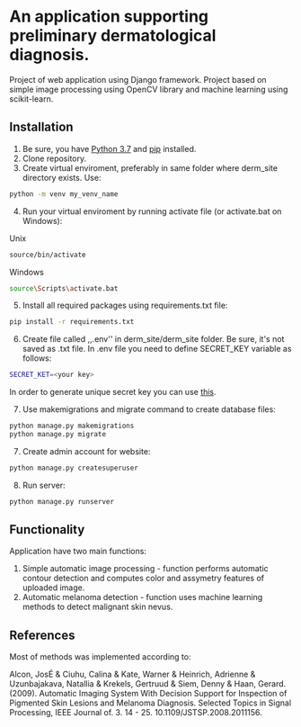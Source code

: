 # An application supporting preliminary dermatological diagnosis.

Project of web application using Django framework.
Project based on simple image processing using OpenCV library and machine learning using scikit-learn.

## Installation

1. Be sure, you have [Python 3.7](https://www.python.org/downloads/release/python-374/) and [pip](https://pip.pypa.io/en/stable/) installed.
2. Clone repository.
3. Create virtual enviroment, preferably in same folder where derm_site directory exists. Use:

```bash
python -m venv my_venv_name
```

4. Run your virtual enviroment by running activate file (or activate.bat on Windows):

Unix
```bash
source/bin/activate
```

Windows
```bash
source\Scripts\activate.bat
```

5. Install all required packages using requirements.txt file:

```bash
pip install -r requirements.txt
```

6. Create file called ,,.env'' in derm_site/derm_site folder. Be sure, it's not saved as .txt file.
In .env file you need to define SECRET_KEY variable as follows:

```bash
SECRET_KET=<your key>
```

In order to generate unique secret key you can use [this](https://miniwebtool.com/django-secret-key-generator/).

7. Use makemigrations and migrate command to create database files:

```bash
python manage.py makemigrations
python manage.py migrate
```

7. Create admin account for website:

```bash
python manage.py createsuperuser
```

8. Run server:

```bash
python manage.py runserver
```


## Functionality

Application have two main functions:

1. Simple automatic image processing - function performs automatic contour detection and computes color and assymetry features of uploaded image.
2. Automatic melanoma detection - function uses machine learning methods to detect malignant skin nevus.




## References
Most of methods was implemented according to:

Alcon, JosÉ & Ciuhu, Calina & Kate, Warner & Heinrich, Adrienne & Uzunbajakava, Natallia & Krekels, Gertruud & Siem, Denny & Haan, Gerard. (2009). Automatic Imaging System With Decision Support for Inspection of Pigmented Skin Lesions and Melanoma Diagnosis. Selected Topics in Signal Processing, IEEE Journal of. 3. 14 - 25. 10.1109/JSTSP.2008.2011156.
